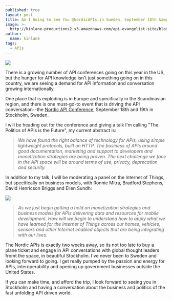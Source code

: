 ```yaml
---
published: true
layout: post
title: Am I Going to See You @NordicAPIs in Sweden, September 18th &amp; 19th?
image: >-
  http://kinlane-productions2.s3.amazonaws.com/api-evangelist-site/blog/nordic-apis-logo.png
author:
  name: kinlane
tags:
  - APIs
---
```

[![](https://s3.amazonaws.com/kinlane-productions2/events/nordic-apis/nordic-apis-logo.png)](http://nordicapis.com/)

There is a growing number of API conferences going on this year in the US, but the hunger for API knowledge isn't just something going on in this country, we are seeing a demand for API information and conversation growing internationally.

One place that is exploding is in Europe and specifically in the Scandinavian region, and there is one must-go-to event that is driving the API conversation--the [Nordic API Conference](http://nordicapis.com/), September 18th and 19th in Stockholm, Sweden.

I will be heading out for the conference and giving a talk I'm calling "The Politics of APIs is the Future", my current abstract is:

> _We have found the right balance of technology for APIs, using simple lightweight protocols, built on HTTP. The business of APIs around good documentation, marketing and support to developers and monetization strategies are being proven. The next challenge we face in the API space will be around terms of use, privacy, deprecation and security._

In addition to my talk, I will be moderating a panel on the Internet of Things, but specifically on business models, with Ronnie Mitra, Bradford Stephens, David Henricson Briggs and Ellen Sundh:

[![](https://s3.amazonaws.com/kinlane-productions2/events/nordic-apis/stockholm-image.jpeg)](http://nordicapis.com/)

> _As we just begin getting a hold on monetization strategies and business models for APIs delivering data and resources for mobile development. How will we begin to understand how to apply what we have learned for the Internet of Things across our homes, vehicles, sensors and other Internet enabled objects that are being integrating with our lives._

The Nordic APIs is exactly two weeks away, so its not too late to buy a plane ticket and engage in API conversations with global thought leaders fromt the space, in beautiful Stockholm. I've never been to Sweden and looking forward to going. I get really pumped by the passion and energy for APIs, interoperability and opening up government businesses outside the United States.

If you can make time, and afford the trip, I look forward to seeing you in Stockholm and having a conversation about the business and politics of the fast unfolding API driven world.